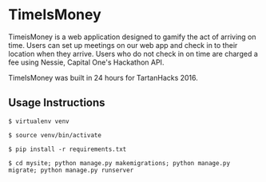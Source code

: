 # TimeIsMoney

TimeisMoney is a web application designed to gamify the act of arriving on time. Users can set up meetings on our web app and check in to their location when they arrive. Users who do not check in on time are charged a fee using Nessie, Capital One's Hackathon API.

TimeIsMoney was built in 24 hours for TartanHacks 2016. 

## Usage Instructions

```
$ virtualenv venv
```

```
$ source venv/bin/activate
```

```
$ pip install -r requirements.txt
```

```
$ cd mysite; python manage.py makemigrations; python manage.py migrate; python manage.py runserver
```

